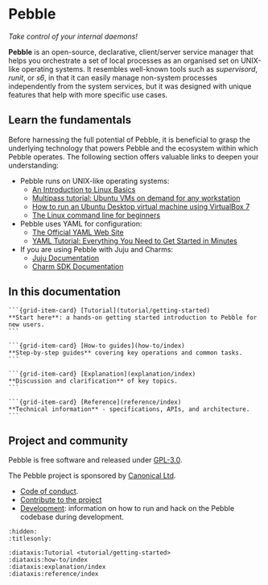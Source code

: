 # Pebble

_Take control of your internal daemons!_

**Pebble** is an open-source, declarative, client/server service manager that helps you orchestrate a set of local processes as an organised set on UNIX-like operating systems. It resembles well-known tools such as _supervisord_, _runit_, or _s6_, in that it can easily manage non-system processes independently from the system services, but it was designed with unique features that help with more specific use cases.

## Learn the fundamentals

Before harnessing the full potential of Pebble, it is beneficial to grasp the underlying technology that powers Pebble and the ecosystem within which Pebble operates. The following section offers valuable links to deepen your understanding:

- Pebble runs on UNIX-like operating systems:
  - [An Introduction to Linux Basics](https://www.digitalocean.com/community/tutorials/an-introduction-to-linux-basics)
  - [Multipass tutorial: Ubuntu VMs on demand for any workstation](https://multipass.run/docs/tutorial)
  - [How to run an Ubuntu Desktop virtual machine using VirtualBox 7](https://ubuntu.com/tutorials/how-to-run-ubuntu-desktop-on-a-virtual-machine-using-virtualbox#1-overview)
  - [The Linux command line for beginners](https://ubuntu.com/tutorials/command-line-for-beginners#1-overview)
- Pebble uses YAML for configuration:
  - [The Official YAML Web Site](https://yaml.org/)
  - [YAML Tutorial: Everything You Need to Get Started in Minutes](https://www.cloudbees.com/blog/yaml-tutorial-everything-you-need-get-started)
- If you are using Pebble with Juju and Charms:
  - [Juju Documentation](https://juju.is/docs/juju)
  - [Charm SDK Documentation](https://juju.is/docs/sdk)

## In this documentation

````{grid} 1 1 2 2
```{grid-item-card} [Tutorial](tutorial/getting-started)
**Start here**: a hands-on getting started introduction to Pebble for new users.
```

```{grid-item-card} [How-to guides](how-to/index)
**Step-by-step guides** covering key operations and common tasks.
```
````

````{grid} 1 1 2 2
```{grid-item-card} [Explanation](explanation/index)
**Discussion and clarification** of key topics.
```

```{grid-item-card} [Reference](reference/index)
**Technical information** - specifications, APIs, and architecture.
```
````

## Project and community

Pebble is free software and released under [GPL-3.0](https://www.gnu.org/licenses/gpl-3.0.en.html).

The Pebble project is sponsored by [Canonical Ltd](https://www.canonical.com).

- [Code of conduct](https://ubuntu.com/community/ethos/code-of-conduct).
- [Contribute to the project](https://github.com/canonical/pebble?tab=readme-ov-file#contributing)
- [Development](https://github.com/canonical/pebble/blob/master/HACKING.md): information on how to run and hack on the Pebble codebase during development.

```{filtered-toctree}
:hidden:
:titlesonly:

:diataxis:Tutorial <tutorial/getting-started>
:diataxis:how-to/index
:diataxis:explanation/index
:diataxis:reference/index
```
